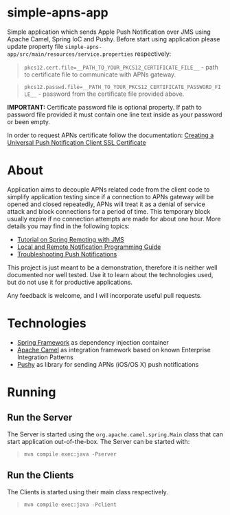 # simple-apns-app

Simple application which sends Apple Push Notification over JMS using Apache Camel, Spring IoC and Pushy.
Before start using application please update property file `simple-apns-app/src/main/resources/service.properties` respectively:

> `pkcs12.cert.file=__PATH_TO_YOUR_PKCS12_CERTIFICATE_FILE__` - path to certificate file to communicate with APNs gateway.

> `pkcs12.passwd.file=__PATH_TO_YOUR_PKCS12_CERTIFICATE_PASSWORD_FILE__` - password from the certificate file provided above.

**IMPORTANT:** Certificate password file is optional property. If path to password file provided it must contain one line text inside as your password or been empty.

In order to request APNs certificate follow the documentation: [Creating a Universal Push Notification Client SSL Certificate](https://developer.apple.com/library/mac/documentation/IDEs/Conceptual/AppDistributionGuide/AddingCapabilities/AddingCapabilities.html#//apple_ref/doc/uid/TP40012582-CH26-SW11)

# About

Application aims to decouple APNs related code from the client code to simplify application testing
since if a connection to APNs gateway will be opened and closed repeatedly,
APNs will treat it as a denial of service attack and block connections for a period of time.
This temporary block usually expire if no connection attempts are made for about one hour.
More details you may find in the following topics:
- [Tutorial on Spring Remoting with JMS](http://camel.apache.org/tutorial-jmsremoting.html)
- [Local and Remote Notification Programming Guide](https://developer.apple.com/library/mac/documentation/NetworkingInternet/Conceptual/RemoteNotificationsPG/Chapters/APNsProviderAPI.html#//apple_ref/doc/uid/TP40008194-CH101-SW6)
- [Troubleshooting Push Notifications](https://developer.apple.com/library/ios/technotes/tn2265/_index.html)

This project is just meant to be a demonstration, therefore it is neither well documented nor well tested. Use it to learn about the technologies used, but do not use it for productive applications.

Any feedback is welcome, and I will incorporate useful pull requests.

# Technologies

- [Spring Framework](https://projects.spring.io/spring-framework/) as dependency injection container
- [Apache Camel](http://camel.apache.org/) as integration framework based on known Enterprise Integration Patterns
- [Pushy](http://relayrides.github.io/pushy/) as library for sending APNs (iOS/OS X) push notifications

# Running

## Run the Server

The Server is started using the `org.apache.camel.spring.Main` class that can start application out-of-the-box. The Server can be started with:
> ```mvn compile exec:java -Pserver```

## Run the Clients

The Clients is started using their main class respectively.
> ```mvn compile exec:java -Pclient```
